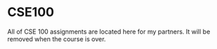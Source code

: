 CSE100
======
All of CSE 100 assignments are located here for my partners. It will be removed when the course is over.
